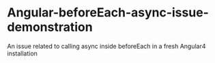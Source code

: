 # Angular-beforeEach-async-issue-demonstration
An issue related to calling async inside beforeEach in a fresh Angular4 installation 
